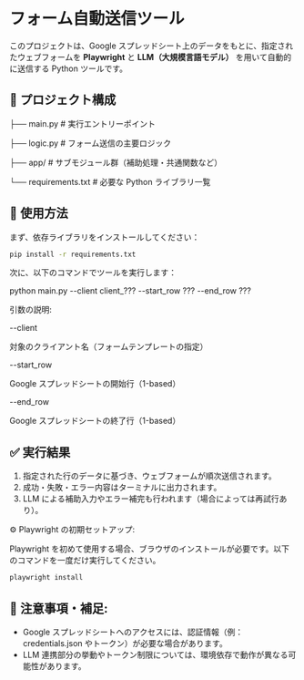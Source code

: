 # フォーム自動送信ツール

このプロジェクトは、Google スプレッドシート上のデータをもとに、指定されたウェブフォームを **Playwright** と **LLM（大規模言語モデル）** を用いて自動的に送信する Python ツールです。

## 📁 プロジェクト構成

├── main.py            # 実行エントリーポイント

├── logic.py           # フォーム送信の主要ロジック

├── app/               # サブモジュール群（補助処理・共通関数など）

└── requirements.txt   # 必要な Python ライブラリ一覧

## 🚀 使用方法

まず、依存ライブラリをインストールしてください：

```bash
pip install -r requirements.txt
```

次に、以下のコマンドでツールを実行します：

python main.py --client client_??? --start_row ??? --end_row ???

引数の説明:

--client

対象のクライアント名（フォームテンプレートの指定）

--start_row

Google スプレッドシートの開始行（1-based）

--end_row

Google スプレッドシートの終了行（1-based）

## ✅ 実行結果

1. 指定された行のデータに基づき、ウェブフォームが順次送信されます。
2. 成功・失敗・エラー内容はターミナルに出力されます。
3. LLM による補助入力やエラー補完も行われます（場合によっては再試行あり）。

⚙️ Playwright の初期セットアップ:

Playwright を初めて使用する場合、ブラウザのインストールが必要です。以下のコマンドを一度だけ実行してください。

```bash
playwright install
```

## 🧠 注意事項・補足:

- Google スプレッドシートへのアクセスには、認証情報（例：credentials.json やトークン）が必要な場合があります。
- LLM 連携部分の挙動やトークン制限については、環境依存で動作が異なる可能性があります。